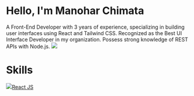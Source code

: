 
# Hello, I'm Manohar Chimata
A Front-End Developer with 3 years of experience, specializing in building user interfaces using React and Tailwind CSS. Recognized as the Best UI Interface Developer in my organization. Possess strong knowledge of REST APIs with Node.js.
<a href="https://www.linkedin.com/in/manohar-chimata-943424210/"><img src="https://upload.wikimedia.org/wikipedia/commons/8/81/LinkedIn_icon.svg" /></a>

# Skills

<a href="https://www.linkedin.com/in/manohar-chimata-943424210/"><img src="https://encrypted-tbn0.gstatic.com/images?q=tbn:ANd9GcSPqSwXQE9onxwY__FyuOMjYKoM8AaCukPcDQ&s"/>React JS</a>



